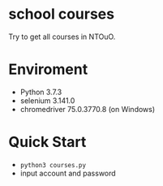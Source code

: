# school courses
Try to get all courses in NTOuO.

# Enviroment
* Python 3.7.3
* selenium 3.141.0
* chromedriver 75.0.3770.8 (on Windows)

# Quick Start
* `python3 courses.py`
* input account and password